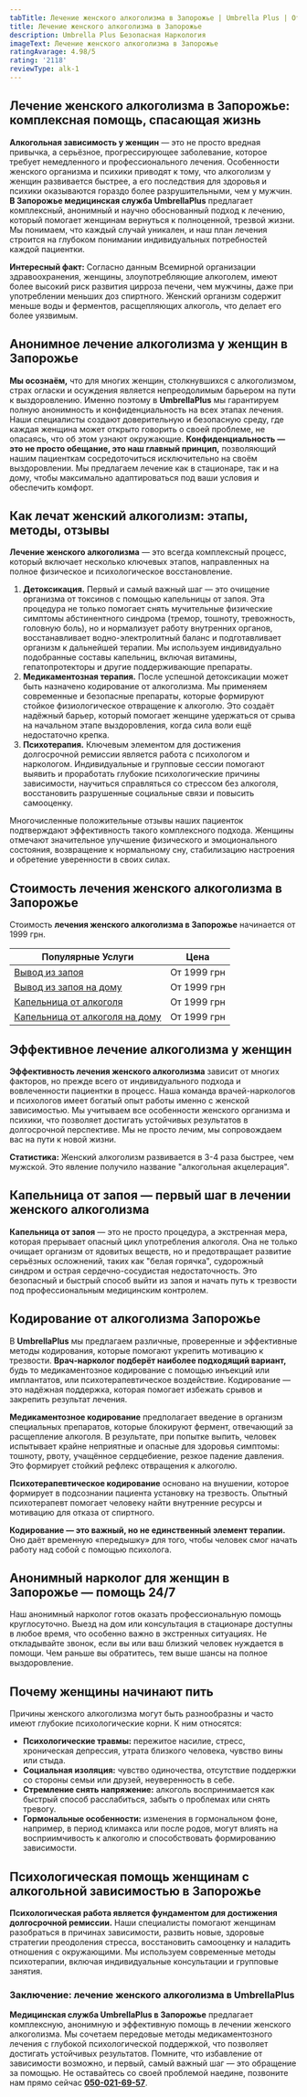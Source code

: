 ```yaml
---
tabTitle: Лечение женского алкоголизма в Запорожье | Umbrella Plus | От 1999 грн
title: Лечение женского алкоголизма в Запорожье
description: Umbrella Plus Безопасная Наркология
imageText: Лечение женского алкоголизма в Запорожье
ratingAvarage: 4.98/5
rating: '2118'
reviewType: alk-1
---
```


## Лечение женского алкоголизма в Запорожье: комплексная помощь, спасающая жизнь

**Алкогольная зависимость у женщин** — это не просто вредная привычка, а серьёзное, прогрессирующее заболевание, которое требует немедленного и профессионального лечения. Особенности женского организма и психики приводят к тому, что алкоголизм у женщин развивается быстрее, а его последствия для здоровья и психики оказываются гораздо более разрушительными, чем у мужчин. **В Запорожье медицинская служба UmbrellaPlus** предлагает комплексный, анонимный и научно обоснованный подход к лечению, который помогает женщинам вернуться к полноценной, трезвой жизни. Мы понимаем, что каждый случай уникален, и наш план лечения строится на глубоком понимании индивидуальных потребностей каждой пациентки.

**Интересный факт:** Согласно данным Всемирной организации здравоохранения, женщины, злоупотребляющие алкоголем, имеют более высокий риск развития цирроза печени, чем мужчины, даже при употреблении меньших доз спиртного. Женский организм содержит меньше воды и ферментов, расщепляющих алкоголь, что делает его более уязвимым.

## Анонимное лечение алкоголизма у женщин в Запорожье

**Мы осознаём,** что для многих женщин, столкнувшихся с алкоголизмом, страх огласки и осуждения является непреодолимым барьером на пути к выздоровлению. Именно поэтому в **UmbrellaPlus** мы гарантируем полную анонимность и конфиденциальность на всех этапах лечения. Наши специалисты создают доверительную и безопасную среду, где каждая женщина может открыто говорить о своей проблеме, не опасаясь, что об этом узнают окружающие. **Конфиденциальность — это не просто обещание, это наш главный принцип,** позволяющий нашим пациенткам сосредоточиться исключительно на своём выздоровлении. Мы предлагаем лечение как в стационаре, так и на дому, чтобы максимально адаптироваться под ваши условия и обеспечить комфорт.

## Как лечат женский алкоголизм: этапы, методы, отзывы

**Лечение женского алкоголизма** — это всегда комплексный процесс, который включает несколько ключевых этапов, направленных на полное физическое и психологическое восстановление.

1. **Детоксикация.** Первый и самый важный шаг — это очищение организма от токсинов с помощью капельницы от запоя. Эта процедура не только помогает снять мучительные физические симптомы абстинентного синдрома (тремор, тошноту, тревожность, головную боль), но и нормализует работу внутренних органов, восстанавливает водно-электролитный баланс и подготавливает организм к дальнейшей терапии. Мы используем индивидуально подобранные составы капельниц, включая витамины, гепатопротекторы и другие поддерживающие препараты.
2. **Медикаментозная терапия.** После успешной детоксикации может быть назначено кодирование от алкоголизма. Мы применяем современные и безопасные препараты, которые формируют стойкое физиологическое отвращение к алкоголю. Это создаёт надёжный барьер, который помогает женщине удержаться от срыва на начальном этапе выздоровления, когда сила воли ещё недостаточно крепка.
3. **Психотерапия.** Ключевым элементом для достижения долгосрочной ремиссии является работа с психологом и наркологом. Индивидуальные и групповые сессии помогают выявить и проработать глубокие психологические причины зависимости, научиться справляться со стрессом без алкоголя, восстановить разрушенные социальные связи и повысить самооценку.

Многочисленные положительные отзывы наших пациенток подтверждают эффективность такого комплексного подхода. Женщины отмечают значительное улучшение физического и эмоционального состояния, возвращение к нормальному сну, стабилизацию настроения и обретение уверенности в своих силах.

## Стоимость лечения женского алкоголизма в Запорожье

Стоимость **лечения женского алкоголизма в Запорожье** начинается от 1999 грн.

| Популярные Услуги                                                                                                  | Цена        |
| ------------------------------------------------------------------------------------------------------------------ | ----------- |
| [Вывод из запоя](https://umbrella-plus.com.ua/zaporozie/vivod-iz-zapoia-zaparoje/)                                 | От 1999 грн |
| [Вывод из запоя на дому](https://umbrella-plus.com.ua/zaporozie/vivod-iz-zapoia-na-domy-zaporozhye/)               | От 1999 грн |
| [Капельница от алкоголя](https://umbrella-plus.com.ua/zaporozie/kapelnica_ot_alkogola_zaporozhye/)                 | От 1999 грн |
| [Капельница от алкоголя на дому](https://umbrella-plus.com.ua/zaporozie/kapelnica_ot_alkogola_na_domy_zaporozhye/) | От 1999 грн |

## Эффективное лечение алкоголизма у женщин

**Эффективность лечения женского алкоголизма** зависит от многих факторов, но прежде всего от индивидуального подхода и вовлеченности пациентки в процесс. Наша команда врачей-наркологов и психологов имеет богатый опыт работы именно с женской зависимостью. Мы учитываем все особенности женского организма и психики, что позволяет достигать устойчивых результатов в долгосрочной перспективе. Мы не просто лечим, мы сопровождаем вас на пути к новой жизни.

**Статистика:** Женский алкоголизм развивается в 3-4 раза быстрее, чем мужской. Это явление получило название "алкогольная акцелерация".

## Капельница от запоя — первый шаг в лечении женского алкоголизма

**Капельница от запоя** — это не просто процедура, а экстренная мера, которая прерывает опасный цикл употребления алкоголя. Она не только очищает организм от ядовитых веществ, но и предотвращает развитие серьёзных осложнений, таких как "белая горячка", судорожный синдром и острая сердечно-сосудистая недостаточность. Это безопасный и быстрый способ выйти из запоя и начать путь к трезвости под профессиональным медицинским контролем.

## Кодирование от алкоголизма Запорожье

В **UmbrellaPlus** мы предлагаем различные, проверенные и эффективные методы кодирования, которые помогают укрепить мотивацию к трезвости. **Врач-нарколог подберёт наиболее подходящий вариант,** будь то медикаментозное кодирование с помощью инъекций или имплантатов, или психотерапевтическое воздействие. Кодирование — это надёжная поддержка, которая помогает избежать срывов и закрепить результат лечения.

**Медикаментозное кодирование** предполагает введение в организм специальных препаратов, которые блокируют фермент, отвечающий за расщепление алкоголя. В результате, при попытке выпить, человек испытывает крайне неприятные и опасные для здоровья симптомы: тошноту, рвоту, учащённое сердцебиение, резкое падение давления. Это формирует стойкий рефлекс отвращения к алкоголю.

**Психотерапевтическое кодирование** основано на внушении, которое формирует в подсознании пациента установку на трезвость. Опытный психотерапевт помогает человеку найти внутренние ресурсы и мотивацию для отказа от спиртного.

**Кодирование — это важный, но не единственный элемент терапии.** Оно даёт временную «передышку» для того, чтобы человек смог начать работу над собой с помощью психолога.

## Анонимный нарколог для женщин в Запорожье — помощь 24/7

Наш анонимный нарколог готов оказать профессиональную помощь круглосуточно. Выезд на дом или консультация в стационаре доступны в любое время, что особенно важно в экстренных ситуациях. Не откладывайте звонок, если вы или ваш близкий человек нуждается в помощи. Чем раньше вы обратитесь, тем выше шансы на полное выздоровление.

## Почему женщины начинают пить

Причины женского алкоголизма могут быть разнообразны и часто имеют глубокие психологические корни. К ним относятся:

* **Психологические травмы:** пережитое насилие, стресс, хроническая депрессия, утрата близкого человека, чувство вины или стыда.
* **Социальная изоляция:** чувство одиночества, отсутствие поддержки со стороны семьи или друзей, неуверенность в себе.
* **Стремление снять напряжение:** алкоголь воспринимается как быстрый способ расслабиться, забыть о проблемах или снять тревогу.
* **Гормональные особенности:** изменения в гормональном фоне, например, в период климакса или после родов, могут влиять на восприимчивость к алкоголю и способствовать формированию зависимости.

## Психологическая помощь женщинам с алкогольной зависимостью в Запорожье

**Психологическая работа является фундаментом для достижения долгосрочной ремиссии.** Наши специалисты помогают женщинам разобраться в причинах зависимости, развить новые, здоровые стратегии преодоления стресса, восстановить самооценку и наладить отношения с окружающими. Мы используем современные методы психотерапии, включая индивидуальные консультации и групповые занятия.

### Заключение: лечение женского алкоголизма в UmbrellaPlus

**Медицинская служба UmbrellaPlus в Запорожье** предлагает комплексную, анонимную и эффективную помощь в лечении женского алкоголизма. Мы сочетаем передовые методы медикаментозного лечения с глубокой психологической поддержкой, что позволяет достигать устойчивых результатов. Помните, что избавление от зависимости возможно, и первый, самый важный шаг — это обращение за помощью. Не оставайтесь со своей проблемой наедине, позвоните нам прямо сейчас **[050-021-69-57](tel:0500216957)**.
